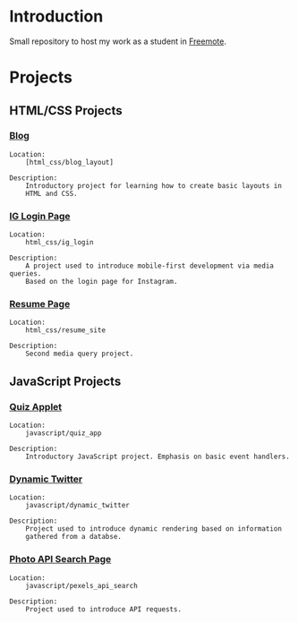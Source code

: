 # Introduction #

Small repository to host my work as a student in [Freemote](https://freemote.com).


# Projects #
## HTML/CSS Projects ##

### [Blog](https://github.com/keanu-xoren/freemote-projects/tree/master/html_css/blog_layout) ###
    Location:
        [html_css/blog_layout]

    Description:
        Introductory project for learning how to create basic layouts in 
        HTML and CSS.

### [IG Login Page](https://github.com/keanu-xoren/freemote-projects/tree/master/html_css/ig_login) ###
    Location:
        html_css/ig_login
        
    Description:
        A project used to introduce mobile-first development via media queries.
        Based on the login page for Instagram.

### [Resume Page](https://github.com/keanu-xoren/freemote-projects/tree/master/html_css/resume_site) ###
    Location:
        html_css/resume_site
        
    Description:
        Second media query project.

## JavaScript Projects ##
### [Quiz Applet](https://github.com/keanu-xoren/freemote-projects/tree/master/javascript/quiz_app) ###
    Location:
        javascript/quiz_app

    Description:
        Introductory JavaScript project. Emphasis on basic event handlers.

### [Dynamic Twitter](https://github.com/keanu-xoren/freemote-projects/tree/master/javascript/dynamic_twitter) ###
    Location:
        javascript/dynamic_twitter
    
    Description:
        Project used to introduce dynamic rendering based on information
        gathered from a databse.

### [Photo API Search Page](https://github.com/keanu-xoren/freemote-projects/tree/master/javascript/pexels_api_search) ###
    Location:
        javascript/pexels_api_search

    Description:
        Project used to introduce API requests.

